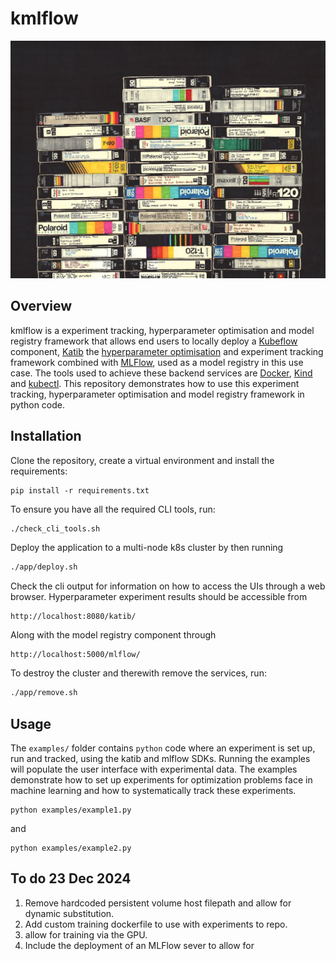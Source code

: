# kmlflow

![](img/kflow.jpg 'locally-kubeflow')

## Overview 

kmlflow is a experiment tracking, hyperparameter optimisation and model registry framework that allows end users to locally deploy a [Kubeflow](https://www.kubeflow.org/) component, [Katib](https://www.kubeflow.org/docs/components/katib/overview/) the [hyperparameter optimisation](https://en.wikipedia.org/wiki/Hyperparameter_optimization) and experiment tracking framework combined with [MLFlow](https://mlflow.org/), used as a model registry in this use case. The tools used to achieve these backend services are [Docker](https://www.docker.com/), [Kind](https://kind.sigs.k8s.io/) and [kubectl](https://kubernetes.io/docs/reference/kubectl/). This repository demonstrates how to use this experiment tracking, hyperparameter optimisation and model registry framework in python code. 


## Installation


Clone the repository, create a virtual environment and install the requirements: 

```
pip install -r requirements.txt
```

To ensure you have all the required CLI tools, run:
```bash
./check_cli_tools.sh
```

Deploy the application to a multi-node k8s cluster by then running
```bash 
./app/deploy.sh
```

Check the cli output for information on how to access the UIs through a web browser. Hyperparameter experiment results should be accessible from
```
http://localhost:8080/katib/
```

Along with the model registry component through
```
http://localhost:5000/mlflow/
```


To destroy the cluster and therewith remove the services, run:
```bash 
./app/remove.sh
```

## Usage 

The `examples/` folder contains `python` code where an experiment is set up, run and tracked, using the katib and mlflow SDKs. Running the examples will populate the user interface with experimental data. The examples demonstrate how to set up experiments for optimization problems face in machine learning and how to systematically track these experiments.  
```
python examples/example1.py
```
and 
```
python examples/example2.py
```


## To do 23 Dec 2024
1) Remove hardcoded persistent volume host filepath and allow for dynamic substitution.
2) Add custom training dockerfile to use with experiments to repo.
3) allow for training via the GPU.
4) Include the deployment of an MLFlow sever to allow for 
